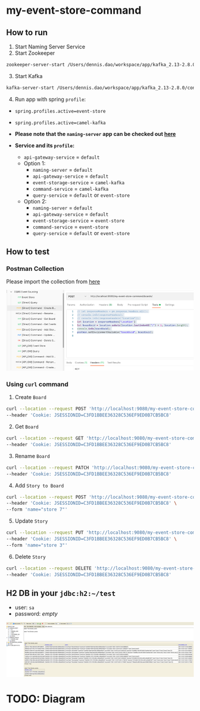 # my-event-store-command

## How to run
1. Start Naming Server Service
2. Start Zookeeper 
```bash
zookeeper-server-start /Users/dennis.dao/workspace/app/kafka_2.13-2.8.0/config/zookeeper.properties
```
3. Start Kafka
```bash
kafka-server-start /Users/dennis.dao/workspace/app/kafka_2.13-2.8.0/config/server.properties
```
4. Run app with spring `profile`:
- `spring.profiles.active=event-store`
- `spring.profiles.active=camel-kafka`
- **Please note that the `naming-server` app can be checked out [here](https://bitbucket.org/simbataisa/mynetflix-eureka-naming-server/src/master/)**

- **Service and its `profile`:**
  - `api-gateway-service` = `default`
  - Option 1:
    - `naming-server` = `default`
    - `api-gateway-service` = `default`
    - `event-storage-service` = `camel-kafka`
    - `command-service` = `camel-kafka`
    - `query-service` = `default` or `event-store`
  - Option 2:
    - `naming-server` = `default`
    - `api-gateway-service` = `default`
    - `event-storage-service` = `event-store`
    - `command-service` = `event-store`
    - `query-service` = `default` or `event-store` 
                                         

## How to test
                       
### Postman Collection
Please import the collection from [here](docs/resources/CQRS%20Event%20Sourcing.postman_collection.json)

![Postman Collection](docs/resources/postman.png)

### Using `curl` command
1. Create `Board`
```bash
curl --location --request POST 'http://localhost:9080/my-event-store-command/boards/' \
--header 'Cookie: JSESSIONID=C3FD1BBEE36328C536EF9ED0B7CB5BC8'
```

2. Get `Board`
```bash 
curl --location --request GET 'http://localhost:9080/my-event-store-command/boards/9b0415a2-d13a-4af3-8fee-9c902d47cc13' \
--header 'Cookie: JSESSIONID=C3FD1BBEE36328C536EF9ED0B7CB5BC8'
```

3.  Rename `Board`
```bash
curl --location --request PATCH 'http://localhost:9080/my-event-store-command/boards/9b0415a2-d13a-4af3-8fee-9c902d47cc13?name=dennis 3' \
--header 'Cookie: JSESSIONID=C3FD1BBEE36328C536EF9ED0B7CB5BC8'
```

4. Add `Story to Board`
```bash
curl --location --request POST 'http://localhost:9080/my-event-store-command/boards/9b0415a2-d13a-4af3-8fee-9c902d47cc13/stories' \
--header 'Cookie: JSESSIONID=C3FD1BBEE36328C536EF9ED0B7CB5BC8' \
--form 'name="store 7"'
```
5. Update `Story`
```bash
curl --location --request PUT 'http://localhost:9080/my-event-store-command/boards/9b0415a2-d13a-4af3-8fee-9c902d47cc13/stories/fb7f25d5-3a68-4ab9-9aa9-3546e8847091?name=dennis story 1' \
--header 'Cookie: JSESSIONID=C3FD1BBEE36328C536EF9ED0B7CB5BC8' \
--form 'name="store 3"'
```
6. Delete `Story`
```bash
curl --location --request DELETE 'http://localhost:9080/my-event-store-command/boards/9b0415a2-d13a-4af3-8fee-9c902d47cc13/stories/fb7f25d5-3a68-4ab9-9aa9-3546e8847091' \
--header 'Cookie: JSESSIONID=C3FD1BBEE36328C536EF9ED0B7CB5BC8'
```

## H2 DB in your `jdbc:h2:~/test`
- user: `sa`
- password: _empty_

![H2](docs/resources/h2.png)
                                             

# TODO: Diagram
